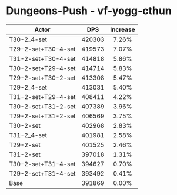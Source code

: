 # Dungeons-Push - vf-yogg-cthun
| Actor | DPS | Increase |
|---|:---:|:---:|
|T30-2_4-set|420303|7.26%|
|T29-2-set+T30-4-set|419573|7.07%|
|T31-2-set+T30-4-set|414818|5.86%|
|T30-2-set+T29-4-set|414714|5.83%|
|T29-2-set+T30-2-set|413308|5.47%|
|T29-2_4-set|413031|5.40%|
|T31-2-set+T29-4-set|408411|4.22%|
|T30-2-set+T31-2-set|407389|3.96%|
|T29-2-set+T31-2-set|406569|3.75%|
|T30-2-set|402968|2.83%|
|T31-2_4-set|401981|2.58%|
|T29-2-set|401525|2.46%|
|T31-2-set|397018|1.31%|
|T30-2-set+T31-4-set|394627|0.70%|
|T29-2-set+T31-4-set|393492|0.41%|
|Base|391869|0.00%|
